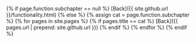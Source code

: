 {% if page.function.subchapter == null %}
[Back]({{ site.github.url }}/functionality.html)
{% else %}
{% assign cat = page.function.subchapter %}
  {% for pages in site.pages %}
    {% if pages.title == cat %}
[Back]({{ pages.url | prepend: site.github.url }})
    {% endif %}
  {% endfor %}
{% endif %}

